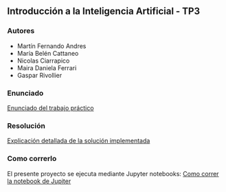 ## Introducción a la Inteligencia Artificial - TP3

### Autores
- Martín Fernando Andres
- María Belén Cattaneo
- Nicolas Ciarrapico
- Maira Daniela Ferrari
- Gaspar Rivollier 

### Enunciado

[Enunciado del trabajo práctico](docs/enunciado.md)

### Resolución

[Explicación detallada de la solución implementada](docs/resolucion.md)

### Como correrlo

El presente proyecto se ejecuta mediante Jupyter notebooks: [Como correr la notebook de Jupiter](notebooks/README.md)